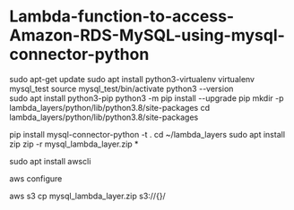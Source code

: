 # Lambda-function-to-access-Amazon-RDS-MySQL-using-mysql-connector-python


sudo apt-get update
sudo apt install python3-virtualenv
virtualenv mysql_test
source mysql_test/bin/activate
python3 --version  
sudo apt install python3-pip
python3 -m pip install --upgrade pip
mkdir -p lambda_layers/python/lib/python3.8/site-packages
cd lambda_layers/python/lib/python3.8/site-packages

pip install mysql-connector-python -t .
cd ~/lambda_layers
sudo apt install zip
zip -r mysql_lambda_layer.zip *


sudo apt install awscli

aws configure

aws s3 cp  mysql_lambda_layer.zip s3://{}/
